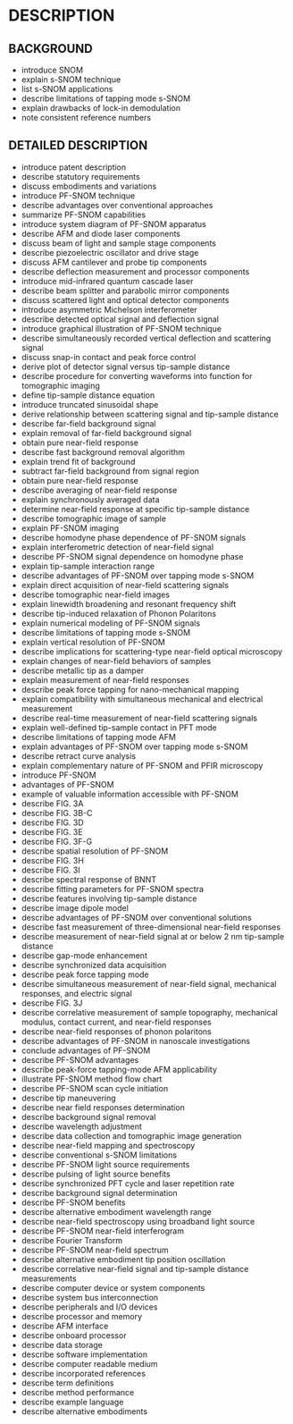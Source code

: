 # DESCRIPTION

## BACKGROUND

- introduce SNOM
- explain s-SNOM technique
- list s-SNOM applications
- describe limitations of tapping mode s-SNOM
- explain drawbacks of lock-in demodulation
- note consistent reference numbers

## DETAILED DESCRIPTION

- introduce patent description
- describe statutory requirements
- discuss embodiments and variations
- introduce PF-SNOM technique
- describe advantages over conventional approaches
- summarize PF-SNOM capabilities
- introduce system diagram of PF-SNOM apparatus
- describe AFM and diode laser components
- discuss beam of light and sample stage components
- describe piezoelectric oscillator and drive stage
- discuss AFM cantilever and probe tip components
- describe deflection measurement and processor components
- introduce mid-infrared quantum cascade laser
- describe beam splitter and parabolic mirror components
- discuss scattered light and optical detector components
- introduce asymmetric Michelson interferometer
- describe detected optical signal and deflection signal
- introduce graphical illustration of PF-SNOM technique
- describe simultaneously recorded vertical deflection and scattering signal
- discuss snap-in contact and peak force control
- derive plot of detector signal versus tip-sample distance
- describe procedure for converting waveforms into function for tomographic imaging
- define tip-sample distance equation
- introduce truncated sinusoidal shape
- derive relationship between scattering signal and tip-sample distance
- describe far-field background signal
- explain removal of far-field background signal
- obtain pure near-field response
- describe fast background removal algorithm
- explain trend fit of background
- subtract far-field background from signal region
- obtain pure near-field response
- describe averaging of near-field response
- explain synchronously averaged data
- determine near-field response at specific tip-sample distance
- describe tomographic image of sample
- explain PF-SNOM imaging
- describe homodyne phase dependence of PF-SNOM signals
- explain interferometric detection of near-field signal
- describe PF-SNOM signal dependence on homodyne phase
- explain tip-sample interaction range
- describe advantages of PF-SNOM over tapping mode s-SNOM
- explain direct acquisition of near-field scattering signals
- describe tomographic near-field images
- explain linewidth broadening and resonant frequency shift
- describe tip-induced relaxation of Phonon Polaritons
- explain numerical modeling of PF-SNOM signals
- describe limitations of tapping mode s-SNOM
- explain vertical resolution of PF-SNOM
- describe implications for scattering-type near-field optical microscopy
- explain changes of near-field behaviors of samples
- describe metallic tip as a damper
- explain measurement of near-field responses
- describe peak force tapping for nano-mechanical mapping
- explain compatibility with simultaneous mechanical and electrical measurement
- describe real-time measurement of near-field scattering signals
- explain well-defined tip-sample contact in PFT mode
- describe limitations of tapping mode AFM
- explain advantages of PF-SNOM over tapping mode s-SNOM
- describe retract curve analysis
- explain complementary nature of PF-SNOM and PFIR microscopy
- introduce PF-SNOM
- advantages of PF-SNOM
- example of valuable information accessible with PF-SNOM
- describe FIG. 3A
- describe FIG. 3B-C
- describe FIG. 3D
- describe FIG. 3E
- describe FIG. 3F-G
- describe spatial resolution of PF-SNOM
- describe FIG. 3H
- describe FIG. 3I
- describe spectral response of BNNT
- describe fitting parameters for PF-SNOM spectra
- describe features involving tip-sample distance
- describe image dipole model
- describe advantages of PF-SNOM over conventional solutions
- describe fast measurement of three-dimensional near-field responses
- describe measurement of near-field signal at or below 2 nm tip-sample distance
- describe gap-mode enhancement
- describe synchronized data acquisition
- describe peak force tapping mode
- describe simultaneous measurement of near-field signal, mechanical responses, and electric signal
- describe FIG. 3J
- describe correlative measurement of sample topography, mechanical modulus, contact current, and near-field responses
- describe near-field responses of phonon polaritons
- describe advantages of PF-SNOM in nanoscale investigations
- conclude advantages of PF-SNOM
- describe PF-SNOM advantages
- describe peak-force tapping-mode AFM applicability
- illustrate PF-SNOM method flow chart
- describe PF-SNOM scan cycle initiation
- describe tip maneuvering
- describe near field responses determination
- describe background signal removal
- describe wavelength adjustment
- describe data collection and tomographic image generation
- describe near-field mapping and spectroscopy
- describe conventional s-SNOM limitations
- describe PF-SNOM light source requirements
- describe pulsing of light source benefits
- describe synchronized PFT cycle and laser repetition rate
- describe background signal determination
- describe PF-SNOM benefits
- describe alternative embodiment wavelength range
- describe near-field spectroscopy using broadband light source
- describe PF-SNOM near-field interferogram
- describe Fourier Transform
- describe PF-SNOM near-field spectrum
- describe alternative embodiment tip position oscillation
- describe correlative near-field signal and tip-sample distance measurements
- describe computer device or system components
- describe system bus interconnection
- describe peripherals and I/O devices
- describe processor and memory
- describe AFM interface
- describe onboard processor
- describe data storage
- describe software implementation
- describe computer readable medium
- describe incorporated references
- describe term definitions
- describe method performance
- describe example language
- describe alternative embodiments


